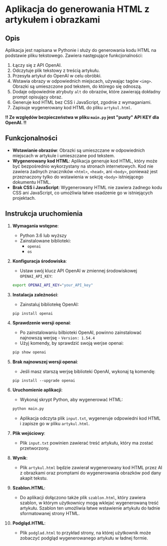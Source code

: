 # Aplikacja do generowania HTML z artykułem i obrazkami

## Opis
Aplikacja jest napisana w Pythonie i służy do generowania kodu HTML na podstawie pliku tekstowego. Zawiera następujące funkcjonalności:

1. Łączy się z API OpenAI.
2. Odczytuje plik tekstowy z treścią artykułu.
3. Przesyła artykuł do OpenAI w celu obróbki. 
4. Wstawia obrazy w odpowiednich miejscach, używając tagów `<img>`. Obrazki są umieszczone pod tekstem, do którego się odnoszą.
5. Dodaje odpowiednie atrybuty `alt` do obrazów, które zawierają dokładny prompt opisujący obraz.
6. Generuje kod HTML bez CSS i JavaScript, zgodnie z wymaganiami.
7. Zapisuje wygenerowany kod HTML do pliku `artykul.html`.

**!! Ze względów bezpieczeństwa w pliku `main.py` jest "pusty" API KEY dla OpenAI. !!**

## Funkcjonalności

- **Wstawianie obrazów**: Obrazki są umieszczane w odpowiednich miejscach w artykule i umieszczane pod tekstem.
- **Wygenerowany kod HTML**: Aplikacja generuje kod HTML, który może być bezpośrednio wykorzystany na stronach internetowych. Kod nie zawiera żadnych znaczników `<html>`, `<head>`, ani `<body>`, ponieważ jest przeznaczony tylko do wstawienia w sekcję `<body>` istniejącego dokumentu HTML.
- **Brak CSS i JavaScript**: Wygenerowany HTML nie zawiera żadnego kodu CSS ani JavaScript, co umożliwia łatwe osadzenie go w istniejących projektach.

## Instrukcja uruchomienia

1. **Wymagania wstępne**:
    - Python 3.6 lub wyższy
    - Zainstalowane biblioteki:
      - `openai`
      - `os`

2. **Konfiguracja środowiska**:
    - Ustaw swój klucz API OpenAI w zmiennej środowiskowej `OPENAI_API_KEY`:
    ```bash
    export OPENAI_API_KEY="your_API_key"
    ```

3. **Instalacja zależności**:
    - Zainstaluj bibliotekę OpenAI:
    ```bash
    pip install openai
    ```

4. **Sprawdzenie wersji openai**:
   - Po zainstalowaniu bilbioteki OpenAI, powinno zainstalować najnowszą werjsę - `Version: 1.54.4`
   - Użyj komendy, by sprawdzić swoją werjse openai:
   ```bash
   pip show openai
   ```

5. **Brak najnowszej wersji openai**:
   - Jeśli masz starszą werjsę biblioteki OpenAI, wykonaj tą komendę:
   ```
   pip install --upgrade openai
   ```

6. **Uruchomienie aplikacji**:
    - Wykonaj skrypt Python, aby wygenerować HTML:
    ```bash
    python main.py
    ```
    - Aplikacja odczyta plik `input.txt`, wygeneruje odpowiedni kod HTML i zapisze go w pliku `artykul.html`.

7. **Plik wejściowy**:
    - Plik `input.txt` powinien zawierać treść artykułu, który ma zostać przetworzony.

8. **Wynik**:
    - Plik `artykul.html` będzie zawierał wygenerowany kod HTML przez AI z obrazkami oraz promptami do wygenerowania obrazków pod dany akapit tekstu.

9. **Szablon.HTML**:
    - Do aplikacji dołączono także plik `szablon.html`, który zawiera szablon, w którym użytkownicy mogą wklejać wygenerowaną treść artykułu. Szablon ten umożliwia łatwe wstawienie artykułu do ładnie sformatowanej strony HTML.

10. **Podgląd.HTML**:
    - Plik `podglad.html` to przykład strony, na której użytkownik może zobaczyć podgląd wygenerowanego artykułu w ładnej formie.
